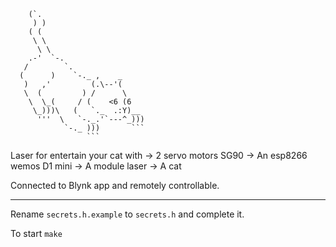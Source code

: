  
 
        (`.
         ) )
        ( (
         \ \
          \ \
        .-'  `-.
       /        `.
      (      )    `-._ ,    _
       )   ,'         (.\--'(
       \  (         ) /      \
        \  \_(     / (    <6 (6
         \_)))\   (   `._  .:Y)__
          '''  \   `-._.'`---^_)))
                `-._ )))       ```
                     ```           



Laser for entertain your cat with
	-> 2 servo motors SG90
	-> An esp8266 wemos D1 mini
	-> A module laser
	-> A cat 

Connected to Blynk app and remotely controllable.

------------------------------------------------------------------------------------------------------------------

Rename `secrets.h.example` to `secrets.h` and complete it.

To start `make`
